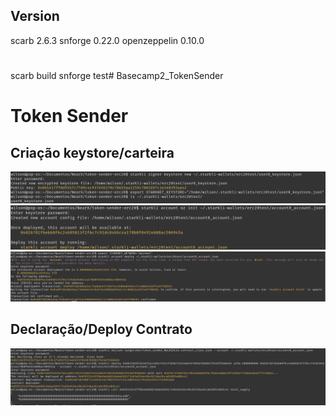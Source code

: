 ## Version
scarb 2.6.3
snforge 0.22.0
openzeppelin 0.10.0

#
scarb build
snforge test# Basecamp2_TokenSender

# Token Sender
## Criação keystore/carteira
![Keystore](https://github.com/wbarroz/Basecamp2_TokenSender/blob/main/carteiras.png)
![Keystore](https://github.com/wbarroz/Basecamp2_TokenSender/blob/main/carteiras2.png)
![Keystore](https://github.com/wbarroz/Basecamp2_TokenSender/blob/main/carteiras3.png)

## Declaração/Deploy Contrato
![Keystore](https://github.com/wbarroz/Basecamp2_TokenSender/blob/main/contrato.png)
